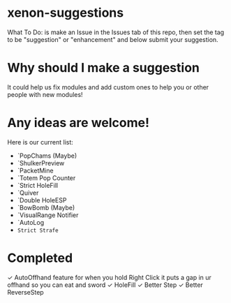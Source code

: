 # xenon-suggestions
What To Do: is make an Issue in the Issues tab of this repo, then set the tag to be "suggestion" or "enhancement" and below submit your suggestion.

# Why should I make a suggestion

It could help us fix modules and add custom ones to help you or other people with new modules!

# Any ideas are welcome!

Here is our current list: 
* `PopChams (Maybe)
* `ShulkerPreview
* `PacketMine
* `Totem Pop Counter
* `Strict HoleFill
* `Quiver
* `Double HoleESP
* `BowBomb (Maybe)
* `VisualRange Notifier
* `AutoLog
* `Strict Strafe
`

# Completed

✓ AutoOffhand feature for when you hold Right Click it puts a gap in ur offhand so you can eat and sword
✓ HoleFill
✓ Better Step
✓ Better ReverseStep
